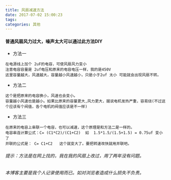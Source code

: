 ```yaml
---
title: 风扇减速方法
date: 2017-07-02 15:00:23
tags:
categories: 其他
---
```


#### 普通风扇风力过大，噪声太大可以通过此方法DIY
+ 方法一
```
在电源线上加个 2uF的电容，可使风扇风力变小   
注意电容容量是 2uf电压和原来的电容电压一样，我的是450V   
这里容量越大，风速越大，容量越小风速越小，只是小于2uf 太小 可能就会出现风扇不转。
```
+ 方法二
```
这个是把原来的电容换小，风速也会变小。    
容量越小风速也是越小。如果比原来的容量更大,风力更大，据说电机发热严重，容易烧(不过这个应该有个阀值，各个电机的阀值应该是不一样)
```
+ 方法三
```
在原来的电容上串联一个电容，也可以减速，这个原理是和方法二是一样的。
电容串连计算公式：C= (C1*C2)/(C1+C2)  如  1.5*1.5/(1.5+1.5) = 0.75uf 变小了
并联的公式是： C= C1+C2   这个就变大了。要把转速改快就用并联吧。
```

###### 提示：方法是在网上找的，我在我的风扇上改过，用了两年没有问题。
###### 本博客主要是我个人记录使用而已。如对浏览者造成什么损失不负责。